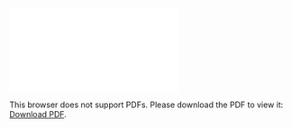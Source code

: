<object data="christ-in-song/CIS1908pdfs/866.pdf" type="application/pdf" width="100%" height="1024px">
    <embed src="christ-in-song/CIS1908pdfs/866.pdf">
        <p>This browser does not support PDFs. Please download the PDF to view it: <a href="christ-in-song/CIS1908pdfs/866.pdf">Download PDF</a>.</p>
    </embed>
</object>

